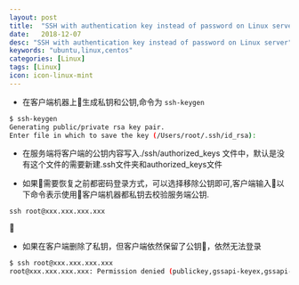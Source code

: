 ```yaml
---
layout: post
title:  "SSH with authentication key instead of password on Linux server"
date:   2018-12-07
desc: "SSH with authentication key instead of password on Linux server"
keywords: "ubuntu,linux,centos"
categories: [Linux]
tags: [Linux]
icon: icon-linux-mint
---
```


* 在客户端机器上生成私钥和公钥,命令为      ```ssh-keygen```
```bash
$ ssh-keygen                          
Generating public/private rsa key pair.
Enter file in which to save the key (/Users/root/.ssh/id_rsa):
```

* 在服务端将客户端的公钥内容写入./ssh/authorized_keys 文件中，默认是没有这个文件的需要新建.ssh文件夹和authorized_keys文件

* 如果需要恢复之前都密码登录方式，可以选择移除公钥即可,客户端输入以下命令表示使用客户端机器都私钥去校验服务端公钥.
```
ssh root@xxx.xxx.xxx.xxx 
```

* 如果在客户端删除了私钥，但客户端依然保留了公钥，依然无法登录
```bash
$ ssh root@xxx.xxx.xxx.xxx             
root@xxx.xxx.xxx.xxx: Permission denied (publickey,gssapi-keyex,gssapi-with-mic).
```